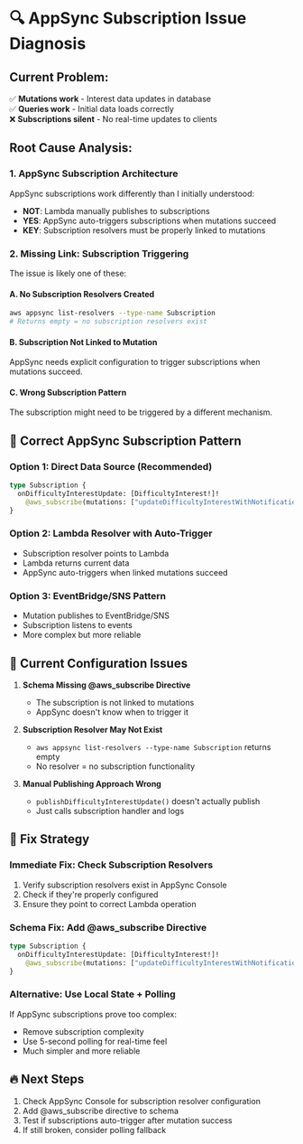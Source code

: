 # 🔍 AppSync Subscription Issue Diagnosis

## Current Problem:
✅ **Mutations work** - Interest data updates in database  
✅ **Queries work** - Initial data loads correctly  
❌ **Subscriptions silent** - No real-time updates to clients

## Root Cause Analysis:

### 1. **AppSync Subscription Architecture**
AppSync subscriptions work differently than I initially understood:

- **NOT**: Lambda manually publishes to subscriptions
- **YES**: AppSync auto-triggers subscriptions when mutations succeed
- **KEY**: Subscription resolvers must be properly linked to mutations

### 2. **Missing Link: Subscription Triggering**
The issue is likely one of these:

#### A. **No Subscription Resolvers Created**
```bash
aws appsync list-resolvers --type-name Subscription
# Returns empty = no subscription resolvers exist
```

#### B. **Subscription Not Linked to Mutation**
AppSync needs explicit configuration to trigger subscriptions when mutations succeed.

#### C. **Wrong Subscription Pattern**
The subscription might need to be triggered by a different mechanism.

## 🔧 **Correct AppSync Subscription Pattern**

### **Option 1: Direct Data Source (Recommended)**
```graphql
type Subscription {
  onDifficultyInterestUpdate: [DifficultyInterest!]!
    @aws_subscribe(mutations: ["updateDifficultyInterestWithNotification"])
}
```

### **Option 2: Lambda Resolver with Auto-Trigger**
- Subscription resolver points to Lambda
- Lambda returns current data
- AppSync auto-triggers when linked mutations succeed

### **Option 3: EventBridge/SNS Pattern**
- Mutation publishes to EventBridge/SNS
- Subscription listens to events
- More complex but more reliable

## 🚨 **Current Configuration Issues**

1. **Schema Missing @aws_subscribe Directive**
   - The subscription is not linked to mutations
   - AppSync doesn't know when to trigger it

2. **Subscription Resolver May Not Exist**
   - `aws appsync list-resolvers --type-name Subscription` returns empty
   - No resolver = no subscription functionality

3. **Manual Publishing Approach Wrong**
   - `publishDifficultyInterestUpdate()` doesn't actually publish
   - Just calls subscription handler and logs

## 🎯 **Fix Strategy**

### **Immediate Fix: Check Subscription Resolvers**
1. Verify subscription resolvers exist in AppSync Console
2. Check if they're properly configured
3. Ensure they point to correct Lambda operation

### **Schema Fix: Add @aws_subscribe Directive**
```graphql
type Subscription {
  onDifficultyInterestUpdate: [DifficultyInterest!]!
    @aws_subscribe(mutations: ["updateDifficultyInterestWithNotification"])
}
```

### **Alternative: Use Local State + Polling**
If AppSync subscriptions prove too complex:
- Remove subscription complexity
- Use 5-second polling for real-time feel
- Much simpler and more reliable

## 🔥 **Next Steps**
1. Check AppSync Console for subscription resolver configuration
2. Add @aws_subscribe directive to schema
3. Test if subscriptions auto-trigger after mutation success
4. If still broken, consider polling fallback 